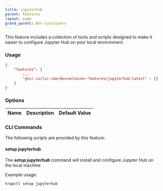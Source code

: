 ```yaml
---
title: jupyterhub
parent: Features
layout: page
grand_parent: Dev Containers
---
```


This feature includes a collection of tools and scripts designed to make it easier to configure Jupyter Hub on your local environment.

### Usage

```json
{
    "features": {
        ...
		"ghcr.io/lsc-sde/devcontainer-features/jupyterhub:latest" : {}
    }
}
```

### Options

| Name | Description | Default Value |
| --- | --- | --- |

### CLI Commands
The following scripts are provided by this feature:

#### setup jupyterhub
The ***setup jupyterhub*** command will install and configure Jupyter Hub on the local machine

Example usage:
```bash
krapctl setup jupyterhub
```

